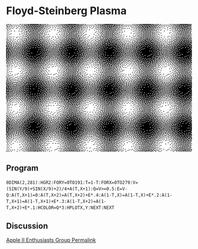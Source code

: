 # Floyd-Steinberg Plasma

![image](images/floyd-steinberg-plasma.jpg "Floyd-Steinberg Plasma")

## Program
`0DIMA(2,281):HGR2:FORY=0TO191:T=1-T:FORX=0TO279:V=(SIN(Y/9)+SIN(X/9)+2)/4+A(T,X+1):Q=V>=0.5:E=V-Q:A(T,X+1)=0:A(T,X+2)=A(T,X+2)+E*.4:A(1-T,X)=A(1-T,X)+E*.2:A(1-T,X+1)=A(1-T,X+1)+E*.3:A(1-T,X+2)=A(1-T,X+2)+E*.1:HCOLOR=Q*3:HPLOTX,Y:NEXT:NEXT`

## Discussion

[Apple II Enthusiasts Group Permalink](https://www.facebook.com/groups/5251478676/permalink/10158230715378677/)

